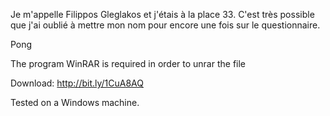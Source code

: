 Je m'appelle Filippos Gleglakos et j'étais à la place 33.
C'est très possible que j'ai oublié à mettre mon nom pour encore une fois sur le questionnaire.


Pong

The program WinRAR is required in order to unrar the file

Download: http://bit.ly/1CuA8AQ

Tested on a Windows machine.
